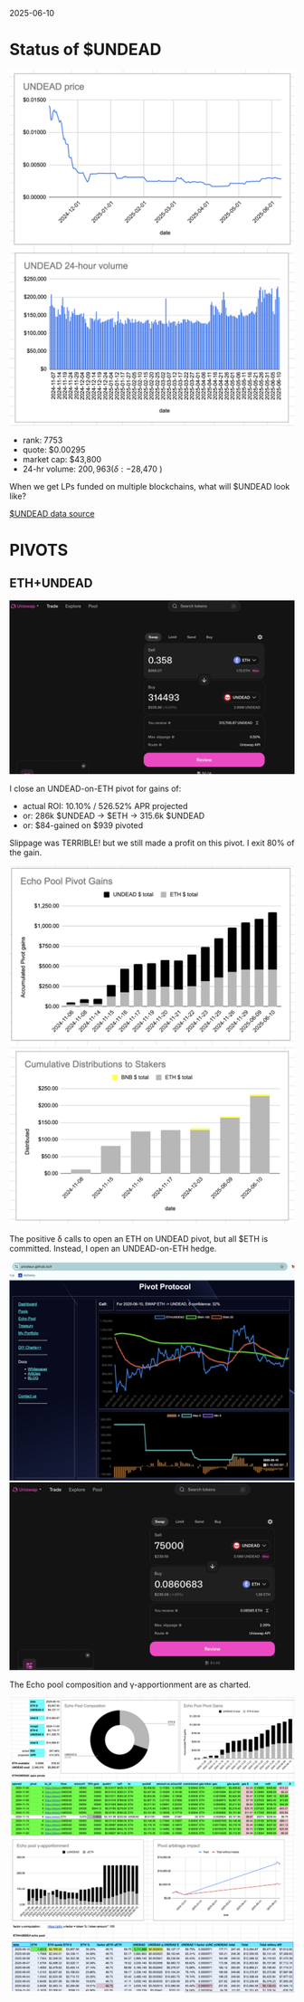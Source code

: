 2025-06-10 

# Status of $UNDEAD 

![$UNDEAD rank](imgs/01a-rank.png) 
![$UNDEAD quote](imgs/01b-quote.png) 
![$UNDEAD market captalization](imgs/01c-cap.png) 
![$UNDEAD 24-hour volume](imgs/01d-vol.png) 

* rank: 7753 
* quote: $0.00295 
* market cap: $43,800 
* 24-hr volume: $200,963 (δ: -$28,470 ) 

When we get LPs funded on multiple blockchains, what will $UNDEAD look like? 

[$UNDEAD data source](https://www.coingecko.com/en/coins/undead-blocks) 

# PIVOTS

## ETH+UNDEAD

![Close UNDEAD-on-ETH pivot](imgs/02a-close-undead-pivot.png)

I close an UNDEAD-on-ETH pivot for gains of:

* actual ROI: 10.10% / 526.52% APR projected
* or: 286k $UNDEAD -> $ETH -> 315.6k $UNDEAD
* or: $84-gained on $939 pivoted

Slippage was TERRIBLE! but we still made a profit on this pivot. I exit 80% of the gain.

![Echo pool gains](imgs/02b-echo-gains.png)
![Distributions](imgs/02c-dists.png)

The positive δ calls to open an ETH on UNDEAD pivot, but all $ETH is committed. Instead, I open an UNDEAD-on-ETH hedge.

![Positive δ](imgs/03a-pos.png) 
![Open UNDEAD hedge](imgs/03b-open-undead-hedge.png) 

The Echo pool composition and γ-apportionment are as charted. 

![Echo pool composition](imgs/04a-comp.png) 
![Echo pool γ-apportionment](imgs/04b-apport.png) 
